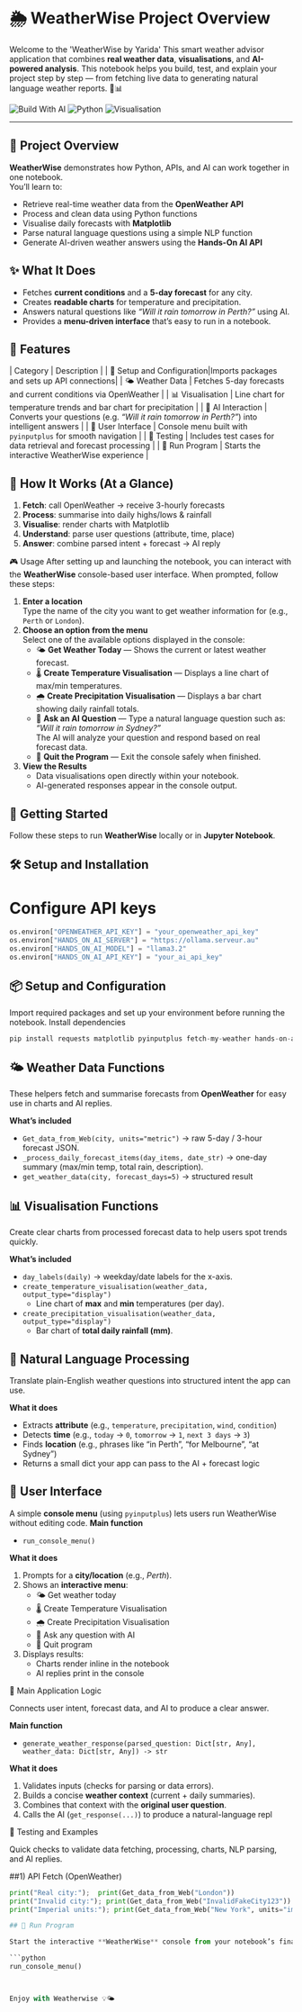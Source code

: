 # 🌦️ WeatherWise Project Overview

Welcome to the 'WeatherWise by Yarida' This smart weather advisor application that combines **real weather data**, **visualisations**, and **AI-powered analysis**. This notebook helps you build, test, and explain your project step by step — from fetching live data to generating natural language weather reports. 🤖📊  

![Build With AI](https://img.shields.io/badge/Built_with-AI-blueviolet?logo=openai)
![Python](https://img.shields.io/badge/Made_with-Python-3776AB?logo=python)
![Visualisation](https://img.shields.io/badge/Includes-Visualisations-orange?logo=plotly)

---
## 📘 Project Overview
**WeatherWise** demonstrates how Python, APIs, and AI can work together in one notebook.  
You’ll learn to:
- Retrieve real-time weather data from the **OpenWeather API**
- Process and clean data using Python functions
- Visualise daily forecasts with **Matplotlib**
- Parse natural language questions using a simple NLP function
- Generate AI-driven weather answers using the **Hands-On AI API**

## ✨ What It Does
- Fetches **current conditions** and a **5-day forecast** for any city.
- Creates **readable charts** for temperature and precipitation.
- Answers natural questions like *“Will it rain tomorrow in Perth?”* using AI.
- Provides a **menu-driven interface** that’s easy to run in a notebook.

## 🧰 Features

| Category | Description |
| 🧰 Setup and Configuration|Imports packages and sets up API connections|
| 🌤️ Weather Data | Fetches 5-day forecasts and current conditions via OpenWeather |
| 📊 Visualisation | Line chart for temperature trends and bar chart for precipitation |
| 🤖 AI Interaction | Converts your questions (e.g. *“Will it rain tomorrow in Perth?”*) into intelligent answers |
| 🧭 User Interface | Console menu built with `pyinputplus` for smooth navigation |
| 🧪 Testing | Includes test cases for data retrieval and forecast processing |
| 🚀 Run Program | Starts the interactive WeatherWise experience |

## 🧠 How It Works (At a Glance)
1. **Fetch**: call OpenWeather → receive 3-hourly forecasts  
2. **Process**: summarise into daily highs/lows & rainfall  
3. **Visualise**: render charts with Matplotlib  
4. **Understand**: parse user questions (attribute, time, place)  
5. **Answer**: combine parsed intent + forecast → AI reply

🎮 Usage
After setting up and launching the notebook, you can interact with the **WeatherWise** console-based user interface.
When prompted, follow these steps:
1. **Enter a location**  
   Type the name of the city you want to get weather information for (e.g., `Perth` or `London`).
2. **Choose an option from the menu**  
   Select one of the available options displayed in the console:
   - 🌤️ **Get Weather Today** — Shows the current or latest weather forecast.  
   - 🌡️ **Create Temperature Visualisation** — Displays a line chart of max/min temperatures.  
   - 🌧️ **Create Precipitation Visualisation** — Displays a bar chart showing daily rainfall totals.  
   - 🤖 **Ask an AI Question** — Type a natural language question such as:  
     *“Will it rain tomorrow in Sydney?”*  
     The AI will analyze your question and respond based on real forecast data.  
   - 🚪 **Quit the Program** — Exit the console safely when finished.
3. **View the Results**  
   - Data visualisations open directly within your notebook.  
   - AI-generated responses appear in the console output.

   
## 🚀 Getting Started
Follow these steps to run **WeatherWise** locally or in **Jupyter Notebook**.

## 🛠️ Setup and Installation

# Configure API keys
```python
os.environ["OPENWEATHER_API_KEY"] = "your_openweather_api_key"
os.environ["HANDS_ON_AI_SERVER"] = "https://ollama.serveur.au"
os.environ["HANDS_ON_AI_MODEL"] = "llama3.2"
os.environ["HANDS_ON_AI_API_KEY"] = "your_ai_api_key"
```
## 📦 Setup and Configuration

Import required packages and set up your environment before running the notebook.
Install dependencies
```python
pip install requests matplotlib pyinputplus fetch-my-weather hands-on-ai
```
## 🌤️ Weather Data Functions
These helpers fetch and summarise forecasts from **OpenWeather** for easy use in charts and AI replies.

**What’s included**
- `Get_data_from_Web(city, units="metric")` → raw 5-day / 3-hour forecast JSON.
- `_process_daily_forecast_items(day_items, date_str)` → one-day summary (max/min temp, total rain, description).
- `get_weather_data(city, forecast_days=5)` → structured result

## 📊 Visualisation Functions 
Create clear charts from processed forecast data to help users spot trends quickly.

**What’s included**
- `day_labels(daily)` → weekday/date labels for the x-axis.
- `create_temperature_visualisation(weather_data, output_type="display")`
  - Line chart of **max** and **min** temperatures (per day).
- `create_precipitation_visualisation(weather_data, output_type="display")`
  - Bar chart of **total daily rainfall (mm)**.

## 🤖 Natural Language Processing 
Translate plain-English weather questions into structured intent the app can use.

**What it does**
- Extracts **attribute** (e.g., `temperature`, `precipitation`, `wind`, `condition`)
- Detects **time** (e.g., `today` → `0`, `tomorrow` → `1`, `next 3 days` → `3`)
- Finds **location** (e.g., phrases like “in Perth”, “for Melbourne”, “at Sydney”)
- Returns a small dict your app can pass to the AI + forecast logic

## 🧭 User Interface 
A simple **console menu** (using `pyinputplus`) lets users run WeatherWise without editing code.
**Main function**
- `run_console_menu()`

**What it does**
1. Prompts for a **city/location** (e.g., *Perth*).
2. Shows an **interactive menu**:
   - 🌤️ Get weather today
   - 🌡️ Create Temperature Visualisation
   - 🌧️ Create Precipitation Visualisation
   - 🤖 Ask any question with AI
   - 🚪 Quit program
3. Displays results:
   - Charts render inline in the notebook
   - AI replies print in the console

🧩 Main Application Logic 

Connects user intent, forecast data, and AI to produce a clear answer.

**Main function**
- `generate_weather_response(parsed_question: Dict[str, Any], weather_data: Dict[str, Any]) -> str`

**What it does**
1. Validates inputs (checks for parsing or data errors).
2. Builds a concise **weather context** (current + daily summaries).
3. Combines that context with the **original user question**.
4. Calls the AI (`get_response(...)`) to produce a natural-language repl

🧪 Testing and Examples

Quick checks to validate data fetching, processing, charts, NLP parsing, and AI replies.

##1) API Fetch (OpenWeather)
```python
print("Real city:");  print(Get_data_from_Web("London"))
print("Invalid city:"); print(Get_data_from_Web("InvalidFakeCity123"))
print("Imperial units:"); print(Get_data_from_Web("New York", units="imperial"))

## 🚀 Run Program

Start the interactive **WeatherWise** console from your notebook’s final cell:

```python
run_console_menu()



Enjoy with Weatherwise 💡🌤️
